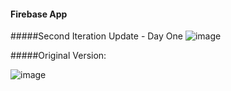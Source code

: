 #### Firebase App

#####Second Iteration Update - Day One
![image](https://cloud.githubusercontent.com/assets/18251657/22537963/f9e89d0e-e8dc-11e6-817f-aac1f5cace02.png)

#####Original Version:

![image](https://cloud.githubusercontent.com/assets/18251657/22537992/3fae5216-e8dd-11e6-9c2c-3423c28f2ac2.png)


